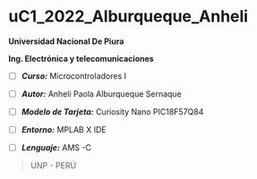 # uC1_2022_Alburqueque_Anheli
**Universidad Nacional De Piura**

**Ing. Electrónica y telecomunicaciones**

 - [ ] ***Curso:*** Microcontroladores I

 - [ ] ***Autor:*** Anheli Paola Alburqueque Sernaque

 - [ ] ***Modelo de Tarjeta:*** Curiosity Nano PIC18F57Q84
 - [ ] ***Entorno:*** MPLAB X IDE
 - [ ] ***Lenguaje:*** AMS -C 
   

> UNP - PERÚ
